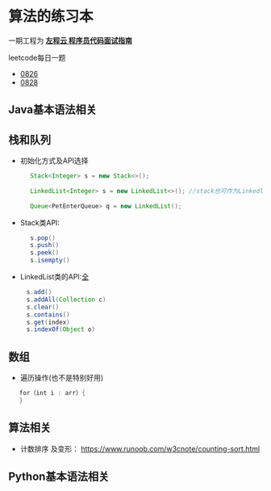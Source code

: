 
# 算法的练习本

一期工程为 **[左程云 程序员代码面试指南](https://github.com/LyricYang/Internet-Recruiting-Algorithm-Problems/blob/master/CodeInterviewGuide/README.md)**

leetcode每日一题 
+ [0826](https://github.com/azl397985856/leetcode/issues/145)
+ [0828](https://leetcode-cn.com/problems/add-to-array-form-of-integer/)

## Java基本语法相关
## 栈和队列

  + 初始化方式及API选择
```java
      Stack<Integer> s = new Stack<>();
      
      LinkedList<Integer> s = new LinkedList<>(); //stack也可作为Linkedlist初始化
      
      Queue<PetEnterQueue> q = new LinkedList();
```
  
  + Stack类API:
   
```java
      s.pop()
      s.push()
      s.peek()
      s.isempty()
```
     
   + LinkedList类的API:[全](https://www.geeksforgeeks.org/linked-list-in-java/)
   
 ```java
      s.add()
      s.addAll(Collection c)
      s.clear()
      s.contains()
      s.get(index)
      s.indexOf(Object o)  
```

## 数组

  + 遍历操作(也不是特别好用)
  
```java
   for（int i : arr）{
   }
```
## 算法相关

+ 计数排序 及变形： https://www.runoob.com/w3cnote/counting-sort.html

## Python基本语法相关
